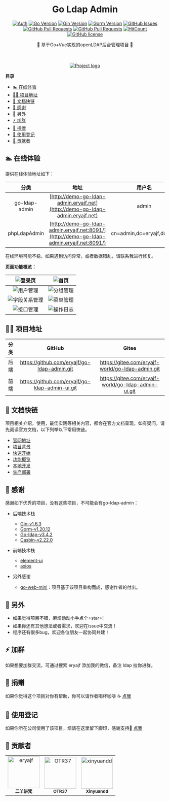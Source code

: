 <div align="center">
<h1>Go Ldap Admin</h1>

[![Auth](https://img.shields.io/badge/Auth-eryajf-ff69b4)](https://github.com/eryajf)
[![Go Version](https://img.shields.io/github/go-mod/go-version/eryajf-world/go-ldap-admin-ui)](https://github.com/eryajf/go-ldap-admin-ui)
[![Gin Version](https://img.shields.io/badge/Gin-1.6.3-brightgreen)](https://github.com/eryajf/go-ldap-admin-ui)
[![Gorm Version](https://img.shields.io/badge/Gorm-1.20.12-brightgreen)](https://github.com/eryajf/go-ldap-admin-ui)
[![GitHub Issues](https://img.shields.io/github/issues/eryajf/go-ldap-admin-ui.svg)](https://github.com/eryajf/go-ldap-admin-ui/issues)
[![GitHub Pull Requests](https://img.shields.io/github/issues-pr/eryajf/go-ldap-admin-ui)](https://github.com/eryajf/go-ldap-admin-ui/pulls)
[![GitHub Pull Requests](https://img.shields.io/github/stars/eryajf/go-ldap-admin-ui)](https://github.com/eryajf/go-ldap-admin-ui/stargazers)
[![HitCount](https://views.whatilearened.today/views/github/eryajf/go-ldap-admin-ui.svg)](https://github.com/eryajf/go-ldap-admin-ui)
[![GitHub license](https://img.shields.io/github/license/eryajf/go-ldap-admin-ui)](https://github.com/eryajf/go-ldap-admin-ui/blob/main/LICENSE)


<p> 🌉 基于Go+Vue实现的openLDAP后台管理项目 🌉</p>

<img src="https://camo.githubusercontent.com/82291b0fe831bfc6781e07fc5090cbd0a8b912bb8b8d4fec0696c881834f81ac/68747470733a2f2f70726f626f742e6d656469612f394575424971676170492e676966" width="800"  height="3">
</div><br>


<p align="center">
  <a href="" rel="noopener">
 <img src="https://cdn.staticaly.com/gh/eryajf/tu/main/img/image_20220614_131521.jpg" alt="Project logo"></a>
</p>

<!-- START doctoc generated TOC please keep comment here to allow auto update -->
<!-- DON'T EDIT THIS SECTION, INSTEAD RE-RUN doctoc TO UPDATE -->
**目录**

- [🏊 在线体验](#-%E5%9C%A8%E7%BA%BF%E4%BD%93%E9%AA%8C)
- [👨‍💻 项目地址](#-%E9%A1%B9%E7%9B%AE%E5%9C%B0%E5%9D%80)
- [🔗 文档快链](#-%E6%96%87%E6%A1%A3%E5%BF%AB%E9%93%BE)
- [🥰 感谢](#-%E6%84%9F%E8%B0%A2)
- [🤗 另外](#-%E5%8F%A6%E5%A4%96)
- [⚡ 加群](#-%E5%8A%A0%E7%BE%A4)
- [🤑 捐赠](#-%E6%8D%90%E8%B5%A0)
- [📝 使用登记](#-%E4%BD%BF%E7%94%A8%E7%99%BB%E8%AE%B0)
- [🤝 贡献者](#-%E8%B4%A1%E7%8C%AE%E8%80%85)

<!-- END doctoc generated TOC please keep comment here to allow auto update -->

## 🏊 在线体验

提供在线体验地址如下：

|     分类      |                             地址                             |          用户名           | 密码   |
| :-----------: | :----------------------------------------------------------: | :-----------------------: | ------ |
| go-ldap-admin | [http://demo-go-ldap-admin.eryajf.net](http://demo-go-ldap-admin.eryajf.net) |           admin           | 123456 |
| phpLdapAdmin  | [http://demo-go-ldap-admin.eryajf.net:8091/](http://demo-go-ldap-admin.eryajf.net:8091/) | cn=admin,dc=eryajf,dc=net | 123456 |

在线环境可能不稳，如果遇到访问异常，或者数据错乱，请联系我进行修复。

**页面功能概览：**

| ![登录页](https://cdn.staticaly.com/gh/eryajf/tu/main/img/image_20220724_165411.png) | ![首页](https://cdn.staticaly.com/gh/eryajf/tu/main/img/image_20220724_165545.png) |
| :----------------------------------------------------------: | ------------------------------------------------------------ |
| ![用户管理](https://cdn.staticaly.com/gh/eryajf/tu/main/img/image_20220724_165623.png) | ![分组管理](https://cdn.staticaly.com/gh/eryajf/tu/main/img/image_20220724_165701.png) |
| ![字段关系管理](https://cdn.staticaly.com/gh/eryajf/tu/main/img/image_20220724_165853.png) | ![菜单管理](https://cdn.staticaly.com/gh/eryajf/tu/main/img/image_20220724_165954.png) |
| ![接口管理](https://cdn.staticaly.com/gh/eryajf/tu/main/img/image_20220724_170015.png) | ![操作日志](https://cdn.staticaly.com/gh/eryajf/tu/main/img/image_20220724_170035.png) |


## 👨‍💻 项目地址

| 分类 |                        GitHub                        |                        Gitee                        |
| :--: | :--------------------------------------------------: | :-------------------------------------------------: |
| 后端 |  https://github.com/eryajf/go-ldap-admin.git   |  https://gitee.com/eryajf-world/go-ldap-admin.git   |
| 前端 | https://github.com/eryajf/go-ldap-admin-ui.git | https://gitee.com/eryajf-world/go-ldap-admin-ui.git |

## 🔗 文档快链

项目相关介绍，使用，最佳实践等相关内容，都会在官方文档呈现，如有疑问，请先阅读官方文档，以下列举以下常用快链。

- [官网地址](http://ldapdoc.eryajf.net)
- [项目背景](http://ldapdoc.eryajf.net/pages/101948/)
- [快速开始](http://ldapdoc.eryajf.net/pages/706e78/)
- [功能概览](http://ldapdoc.eryajf.net/pages/7a40de/)
- [本地开发](http://ldapdoc.eryajf.net/pages/cb7497/)
- [生产部署](http://ldapdoc.eryajf.net/pages/5769c4/)

## 🥰 感谢

感谢如下优秀的项目，没有这些项目，不可能会有go-ldap-admin：

- 后端技术栈
  - [Gin-v1.6.3](https://github.com/gin-gonic/gin)
  - [Gorm-v1.20.12](https://github.com/go-gorm/gorm)
  - [Go-ldap-v3.4.2](https://github.com/go-ldap/ldap)
  - [Casbin-v2.22.0](https://github.com/casbin/casbin)
- 前端技术栈
  - [element-ui](https://github.com/ElemeFE/element)
  - [axios](https://github.com/axios/axios)

- 另外感谢
  - [go-web-mini](https://github.com/gnimli/go-web-mini)：项目基于该项目重构而成，感谢作者的付出。

## 🤗 另外

- 如果觉得项目不错，麻烦动动小手点个⭐️star⭐️!
- 如果你还有其他想法或者需求，欢迎在issue中交流！
- 程序还有很多bug，欢迎各位朋友一起协同共建！


## ⚡ 加群

如果想要加群交流，可通过搜索 eryajf 添加我的微信，备注 ldap 拉你进群。

## 🤑 捐赠

如果你觉得这个项目对你有帮助，你可以请作者喝杯咖啡 ☕️ [点我](http://ldapdoc.eryajf.net/pages/2b6725/)

## 📝 使用登记

如果你所在公司使用了该项目，烦请在这里留下脚印，感谢支持🥳 [点我](https://github.com/eryajf/go-ldap-admin/issues/18)

## 🤝 贡献者

<!-- readme: collaborators,contributors -start -->
<table>
<tr>
    <td align="center">
        <a href="https://github.com/eryajf">
            <img src="https://avatars.githubusercontent.com/u/33259379?v=4" width="100;" alt="eryajf"/>
            <br />
            <sub><b>二丫讲梵</b></sub>
        </a>
    </td>
    <td align="center">
        <a href="https://github.com/OTR37">
            <img src="https://avatars.githubusercontent.com/u/51768167?v=4" width="100;" alt="OTR37"/>
            <br />
            <sub><b>OTR37</b></sub>
        </a>
    </td>
    <td align="center">
        <a href="https://github.com/xinyuandd">
            <img src="https://avatars.githubusercontent.com/u/3397848?v=4" width="100;" alt="xinyuandd"/>
            <br />
            <sub><b>Xinyuandd</b></sub>
        </a>
    </td></tr>
</table>
<!-- readme: collaborators,contributors -end -->